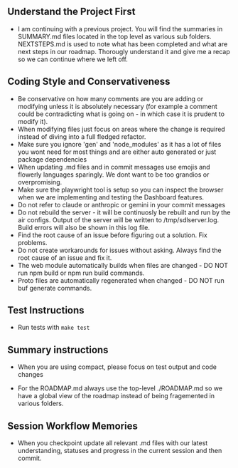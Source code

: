 
## Understand the Project First
- I am continuing with a previous project.  You will find the summaries in SUMMARY.md files located in the top level as various sub folders.  NEXTSTEPS.md is used to note what has been completed and what are next steps in our roadmap.  Thorougly understand it and give me a recap so we can continue where we left off.

## Coding Style and Conservativeness
- Be conservative on how many comments are you are adding or modifying unless it is absolutely necessary (for example a comment could be contradicting what is going on - in which case it is prudent to modify it).  
- When modifying files just focus on areas where the change is required instead of diving into a full fledged refactor.
- Make sure you ignore 'gen' and 'node_modules' as it has a lot of files you wont need for most things and are either auto generated or just package dependencies
- When updating .md files and in commit messages use emojis and flowerly languages sparingly.  We dont want to be too grandios or overpromising.
- Make sure the playwright tool is setup so you can inspect the browser when we are implementing and testing the Dashboard features.
- Do not refer to claude or anthropic or gemini in your commit messages
- Do not rebuild the server - it will be continuosly be rebuilt and run by the air configs.  Output of the server will be written to /tmp/sdlserver.log.  Build errors will also be shown in this log file.
- Find the root cause of an issue before figuring out a solution.  Fix problems.
- Do not create workarounds for issues without asking.  Always find the root cause of an issue and fix it.
- The web module automatically builds when files are changed - DO NOT run npm build or npm run build commands.
- Proto files are automatically regenerated when changed - DO NOT run buf generate commands.

## Test Instructions
- Run tests with `make test`

## Summary instructions

- When you are using compact, please focus on test output and code changes

- For the ROADMAP.md always use the top-level ./ROADMAP.md so we have a global view of the roadmap instead of being fragemented in various folders.

## Session Workflow Memories
- When you checkpoint update all relevant .md files with our latest understanding, statuses and progress in the current session and then commit.

